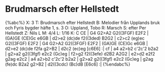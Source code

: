 # Brudmarsch efter Hellstedt

{%abc%}
X: 3
T: Brudmarsch efter Hellstedt
B: Melodier från Upplands bruk och Fyris bygder häfte 1, s. 3
O: Uppland, Tobo
R: Marsch
S: efter Per Hellstedt
Z: Nils L
M: 4/4
L: 1/16
K: C
CE | G4 G2>A2 G2((3FGF) E2F2 | (GA)GE (CE)Gc e6GB | d2>e2 (dc)de f2((3ded) B2G2 | c2>c2 (eg)ec G2((3FGF) E2F2 |
     G4 G2>A2 G2((3FGF) E2F2 | (GA)GE (CE)Gc e6GB | d2>e2 (dc)de f2fa g2>B2 | d2c2 (ec)eg [c6E6] :|
cf | a4 a2>b2 c'2c'2 b2a2 | g2>a2 g2((3fgf) e2c2 (Gc)eg | f2>g2 f2((3efe) d2B2 A2G2 | e2>d2 e2f2 g2ag e2c2 | 
     a4 a2>b2 c'2c'2 b2a2 | g2>a2 g2((3fgf) e2c2 (Gc)eg | g2ag (fe)dc B2a2 g2>B2 | d2((3cdc) (Bc)dB [E6c6] :|
{%endabc%}

